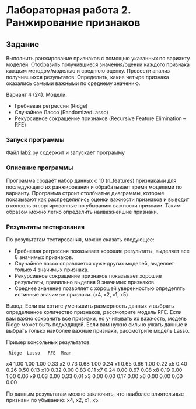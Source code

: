 # Лабораторная работа 2. Ранжирование признаков
## Задание
Выполнить ранжирование признаков с помощью указанных по варианту моделей. 
Отобразить получившиеся значения/оценки каждого признака каждым методом/моделью и среднюю оценку. 
Провести анализ получившихся результатов. Определить, какие четыре признака оказались самыми важными по среднему значению.

Вариант 4 (24).
Модели:
* Гребневая регрессия (Ridge)
* Случайное Лассо (RandomizedLasso)
* Рекурсивное сокращение признаков (Recursive Feature Elimination – RFE) 

### Запуск программы
Файл lab2.py содержит и запускает программу

### Описание программы
Программа создаёт набор данных с 10 (n_features) признаками для последующего их ранжирования и обрабатывает тремя моделями по варианту.
Программа строит столбчатые диаграммы, которые показывают как распределились оценки важности признаков и выводит в консоль отсортированные по убыванию важности признаки.
Таким образом можно легко определить наиважнейшие признаки.

### Результаты тестирования
По результатам тестирования, можно сказать следующее:
* Гребневая регрессия показывает хорошие результаты, выделяет все 8 значимых признаков.
* Случайное лассо справляется хуже других моделей, выделяет только 4 значимых признака.
* Рекурсивное сокращение признаков показывает хорошие результаты, правильно выделяя 9 значимых признаков.
* Среднее значение позволяет c хорошей уверенностью определять истинные значимые признаки. (x4, x2, x1, x5)

Вывод:
Если вы хотите уменьшить размерность данных и выбрать определенное количество признаков, рассмотрите модель RFE.
Если вам важно сохранить все признаки, но учитывать их важность, модель Ridge может быть подходящей.
Если вам нужно сильно ужать данные и выбрать только наиболее важные признаки, рассмотрите модель Lasso.

Пример консольных результатов:

     Ridge  Lasso   RFE  Mean
x4    1.00   1.00  1.00  0.33
x2    0.73   0.68  1.00  0.24
x1    0.65   0.66  1.00  0.22
x5    0.40   0.26  0.50  0.13
x10   0.32   0.00  0.83  0.11
x7    0.24   0.00  0.67  0.08
x8    0.19   0.00  1.00  0.06
x9    0.03   0.00  0.33  0.01
x3    0.00   0.00  0.17  0.00
x6    0.00   0.00  0.00  0.00

По данным результатам можно заключить, что наиболее влиятельные признаки по убыванию: x4, x2, x1, x5.